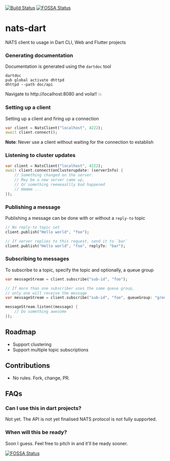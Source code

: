 [![Build Status](https://travis-ci.com/munukutla/nats-dart.svg?branch=master)](https://travis-ci.com/munukutla/nats-dart)
[![FOSSA Status](https://app.fossa.io/api/projects/git%2Bgithub.com%2Fmunukutla%2Fnats-dart.svg?type=shield)](https://app.fossa.io/projects/git%2Bgithub.com%2Fmunukutla%2Fnats-dart?ref=badge_shield)

# nats-dart
NATS client to usage in Dart CLI, Web and Flutter projects

### Generating documentation
Documentation is generated using the `dartdoc` tool
```shell
dartdoc
pub global activate dhttpd
dhttpd --path doc/api
```
Navigate to http://localhost:8080 and voila!! :boom:

### Setting up a client
Setting up a client and firing up a connection
```dart
var client = NatsClient("localhost", 4222);
await client.connect();
```
**Note**: Never use a client without waiting for the connection to establish

### Listening to cluster updates
```dart
var client = NatsClient("localhost", 4222);
await client.connect(onClusterupdate: (serverInfo) {
    // Something changed on the server.
    // May be a new server came up, 
    // Or something reeeeaallly bad happened
    // Hmmmm ...
});
```

### Publishing a message
Publishing a message can be done with or without a `reply-to` topic
```dart
// No reply-to topic set
client.publish("Hello world", "foo");

// If server replies to this request, send it to `bar`
client.publish("Hello world", "foo", replyTo: "bar");
```

### Subscribing to messages
To subscribe to a topic, specify the topic and optionally, a queue group
```dart
var messageStream = client.subscribe("sub-id", "foo");

// If more than one subscriber uses the same queue group,
// only one will receive the message
var messageStream = client.subscribe("sub-id", "foo", queueGroup: "group-1");

messageStream.listen((message) {
    // Do something awesome
});
```

## Roadmap
- Support clustering
- Support multiple topic subscriptions

## Contributions
- No rules. Fork, change, PR.

## FAQs
### Can I use this in dart projects?
Not yet. The API is not yet finalised NATS protocol is not fully supported.

### When will this be ready?
Soon I guess. Feel free to pitch in and it'll be ready sooner.

[![FOSSA Status](https://app.fossa.io/api/projects/git%2Bgithub.com%2Fmunukutla%2Fnats-dart.svg?type=large)](https://app.fossa.io/projects/git%2Bgithub.com%2Fmunukutla%2Fnats-dart?ref=badge_large)